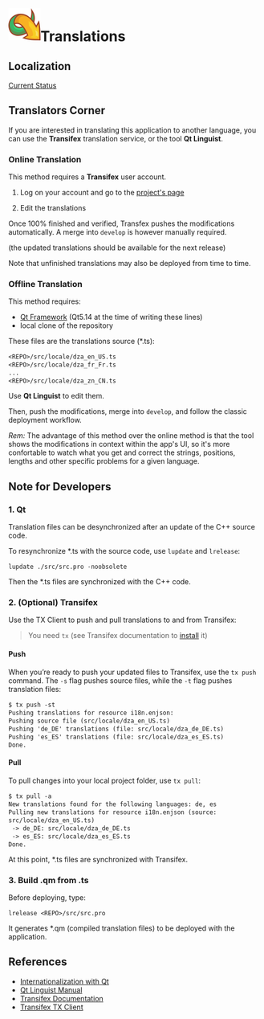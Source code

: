 <img align="left" src="./src/icons/logo/icon64.png">

# Translations

## Localization

[Current Status](http://htmlpreview.github.io/?https://github.com/setvisible/DownZemAll/blob/master/.tx/status.html)


## Translators Corner

If you are interested in translating this application to another language,
you can use the **Transifex** translation service, or the tool **Qt Linguist**.

### Online Translation

This method requires a **Transifex** user account.

1. Log on your account and go to the [project's page](https://www.transifex.com/downzemall)

2. Edit the translations

Once 100% finished and verified, Transfex pushes the modifications automatically.
A merge into `develop` is however manually required.

(the updated translations should be available for the next release)

Note that unfinished translations may also be deployed from time to time.


### Offline Translation

This method requires:
- [Qt Framework](https://www.qt.io/) (Qt5.14 at the time of writing these lines)
- local clone of the repository

These files are the translations source (*.ts):

    <REPO>/src/locale/dza_en_US.ts
    <REPO>/src/locale/dza_fr_Fr.ts
    ...
    <REPO>/src/locale/dza_zn_CN.ts


Use **Qt Linguist** to edit them.

Then, push the modifications, merge into `develop`,
and follow the classic deployment workflow.

_Rem:_ The advantage of this method over the online method is that the tool
shows the modifications in context within the app's UI, so it's more
confortable to watch what you get and correct the strings, positions,
lengths and other specific problems for a given language.


## Note for Developers

### 1. Qt

Translation files can be desynchronized after an update of the C++ source code.

To resynchronize *.ts with the source code, use `lupdate` and `lrelease`:

    lupdate ./src/src.pro -noobsolete

Then the *.ts files are synchronized with the C++ code.


### 2. (Optional) Transifex

Use the TX Client to push and pull translations to and from Transifex:

> You need `tx` (see Transifex documentation to [install](https://docs.transifex.com/client/installing-the-client) it)


#### Push

When you’re ready to push your updated files to Transifex, use the `tx push` command.
The `-s` flag pushes source files, while the `-t` flag pushes translation files:

    $ tx push -st
    Pushing translations for resource i18n.enjson:
    Pushing source file (src/locale/dza_en_US.ts)
    Pushing 'de_DE' translations (file: src/locale/dza_de_DE.ts)
    Pushing 'es_ES' translations (file: src/locale/dza_es_ES.ts)
    Done.


#### Pull

To pull changes into your local project folder, use `tx pull`:

    $ tx pull -a
    New translations found for the following languages: de, es
    Pulling new translations for resource i18n.enjson (source: src/locale/dza_en_US.ts)
     -> de_DE: src/locale/dza_de_DE.ts
     -> es_ES: src/locale/dza_es_ES.ts
    Done.

At this point, *.ts files are synchronized with Transifex.


### 3. Build .qm from .ts

Before deploying, type:

    lrelease <REPO>/src/src.pro


It generates *.qm (compiled translation files) to be deployed with the application.


## References

- [Internationalization with Qt](https://doc.qt.io/qt-5/internationalization.html)
- [Qt Linguist Manual](https://doc.qt.io/qt-5/qtlinguist-index.html)
- [Transifex Documentation](https://docs.transifex.com/formats/qt-ts)
- [Transifex TX Client](https://docs.transifex.com/transifex-github-integrations/github-tx-client)
